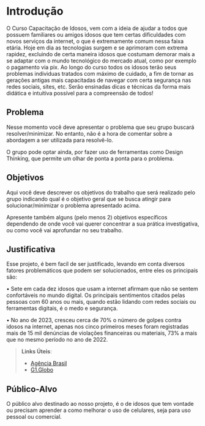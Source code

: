 # Introdução
O Curso Capacitação de Idosos, vem com a ideia de ajudar a todos que possuem familiares ou amigos idosos que tem certas dificuldades com novos serviços da internet, o que é extremamente comum nessa faixa etária. Hoje em dia as tecnologias surgem e se aprimoram com extrema rapidez, excluindo de certa maneira idosos que costumam demorar mais a se adaptar com o mundo tecnológico do mercado atual, como por exemplo o pagamento via pix. Ao longo do curso todos os idosos terão seus problemas individuas tratados com máximo de cuidado, a fim de tornar as gerações antigas mais capacitadas de navegar com certa segurança nas redes sociais, sites, etc. Serão ensinadas dicas e técnicas da forma mais didática e intuitiva possível para a compreensão de todos!

## Problema
Nesse momento você deve apresentar o problema que seu grupo buscará resolver/minimizar. No entanto, não é a hora de comentar sobre a abordagem a ser utilizada para resolvê-lo.

O grupo pode optar ainda, por fazer uso  de ferramentas como Design Thinking, que permite um olhar de ponta a ponta para o problema.


## Objetivos

Aqui você deve descrever os objetivos do trabalho que será realizado pelo grupo indicando qual é o objetivo geral que se busca atingir para solucionar/minimizar o problema apresentado acima. 

Apresente também alguns (pelo menos 2) objetivos específicos dependendo de onde você vai querer concentrar a sua prática investigativa, ou como você vai aprofundar no seu trabalho.
 


## Justificativa

Esse projeto, é bem facíl de ser justificado, levando em conta diversos fatores problemáticos que podem ser solucionados, entre eles os principais são:

•	Sete em cada dez idosos que usam a internet afirmam que não se sentem confortáveis no mundo digital. Os principais sentimentos citados pelas pessoas com 60 anos ou mais, quando estão lidando com redes sociais ou ferramentas digitais, é o medo e segurança.

•	No ano de 2023, cresceu cerca de 70% o número de golpes contra idosos na internet, apenas nos cinco primeiros meses foram registradas mais de 15 mil denúncias de violações financeiras ou materiais, 73% a mais que no mesmo período no ano de 2022.


> **Links Úteis**:
> - [Agência Brasil](https://agenciabrasil.ebc.com.br/radioagencia-nacional/geral/audio/2022-09/70-dos-idosos-nao-se-sentem-seguros-na-internet-diz-pesquisa)
> - [G1.Globo](https://g1.globo.com/jornal-nacional/noticia/2023/07/03/numero-de-golpes-contra-pessoas-idosas-cresce-mais-de-70percent-em-2023.ghtml)

## Público-Alvo

O público alvo destinado ao nosso projeto, é o de idosos que tem vontade ou precisam aprender a como melhorar o uso de celulares, seja para uso pessoal ou comercial.
